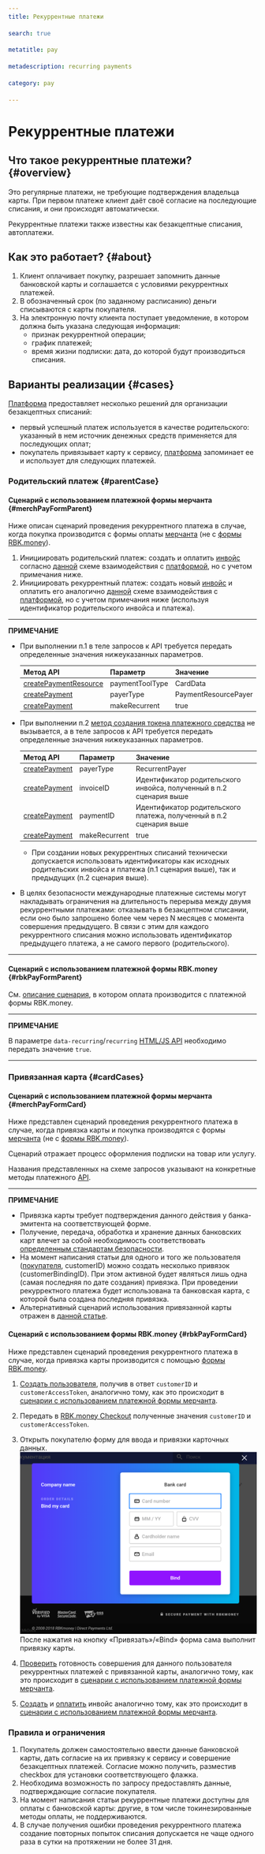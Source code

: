 ```yaml
---
title: Рекуррентные платежи 

search: true

metatitle: pay

metadescription: recurring payments

category: pay

---
```


# Рекуррентные платежи

## Что такое рекуррентные платежи? {#overview}

Это регулярные платежи, не требующие подтверждения владельца карты. При первом платеже клиент даёт своё согласие на последующие списания, и они происходят автоматически.

Рекуррентные платежи также известны как безакцептные списания, автоплатежи.

## Как это работает? {#about}

1. Клиент оплачивает покупку, разрешает запомнить данные банковской карты и соглашается с условиями рекуррентных платежей.
2. В обозначенный срок (по заданному расписанию) деньги списываются с карты покупателя.
3. На электронную почту клиента поступает уведомление, в котором должна быть указана следующая информация:
    * признак рекуррентной операции;
    * график платежей;
    * время жизни подписки: дата, до которой будут производиться списания.

## Варианты реализации {#cases}

[Платформа](https://developer.rbk.money/docs/payments/overview/) предоставляет несколько решений для организации безакцептных списаний:

* первый успешный платеж используется в качестве родительского: указанный в нем источник денежных средств применяется для последующих оплат;
* покупатель привязывает карту к сервису, [платформа](https://developer.rbk.money/docs/payments/overview/) запоминает ее и использует для следующих платежей.

### Родительский платеж {#parentCase}

#### Сценарий с использованием платежной формы мерчанта {#merchPayFormParent}

Ниже описан сценарий проведения рекуррентного платежа в случае, когда покупка производится с формы оплаты [мерчанта](https://developer.rbk.money/docs/payments/overview/#lk) (не с [формы RBK.money](https://developer.rbk.money/docs/payments/checkout)).

1. Инициировать родительский платеж: создать и оплатить [инвойс](https://developer.rbk.money/docs/payments/overview/#invoice) согласно [данной](https://developer.rbk.money/docs/payments/overview/#payScheme) схеме взаимодействия с [платформой](https://developer.rbk.money/docs/payments/overview/), но с учетом примечания ниже.
2. Инициировать рекуррентный платеж: cоздать новый [инвойс](https://developer.rbk.money/docs/payments/overview/#invoice) и оплатить его аналогично [данной](https://developer.rbk.money/docs/payments/overview/#payScheme) схеме взаимодействия с [платформой](https://developer.rbk.money/docs/payments/overview/), но с учетом примечания ниже (используя идентификатор родительского инвойса и платежа).

---
**ПРИМЕЧАНИЕ**

* При выполнении п.1 в теле запросов к API требуется передать определенные значения нижеуказанных параметров.

    | Метод API  | Параметр | Значение |
    | ------------- | ------------- | ------------- |
    | [createPaymentResource](https://developer.rbk.money/api/#operation/createPaymentResource)  | paymentToolType  | CardData  |
    | [createPayment](https://developer.rbk.money/api/#operation/createPayment)  | payerType  |  PaymentResourcePayer  |
    | [createPayment](https://developer.rbk.money/api/#operation/createPayment)  | makeRecurrent  |  true  |

* При выполнении п.2 [метод создания токена платежного средства](https://developer.rbk.money/api/#tag/Tokens) не вызывается, а в теле запросов к API требуется передать определенные значения нижеуказанных параметров.

    | Метод API  | Параметр | Значение |
    | ------------- | ------------- | ------------- |
    | [createPayment](https://developer.rbk.money/api/#operation/createPayment)  | payerType  |  RecurrentPayer  |
    | [createPayment](https://developer.rbk.money/api/#operation/createPayment)  | invoiceID  |  Идентификатор родительского инвойса, полученный в п.2 сценария выше  |
    | [createPayment](https://developer.rbk.money/api/#operation/createPayment)  | paymentID  |  Идентификатор родительского платежа, полученный в п.2 сценария выше  |
    | [createPayment](https://developer.rbk.money/api/#operation/createPayment)  | makeRecurrent  |  true  |

  * При создании новых рекуррентных списаний технически допускается использовать идентификаторы как исходных родительских инвойса и платежа (п.1 сценария выше), так и предыдущих (п.2 сценария выше).

* В целях безопасности международные платежные системы могут накладывать ограничения на длительность перерыва между двумя рекуррентными платежами: отказывать в безакцептном списании, если оно было запрошено более чем через N месяцев с момента совершения предыдущего. В связи с этим для каждого рекуррентного списания можно использовать идентификатор предыдущего платежа, а не самого первого (родительского).

---

#### Сценарий с использованием платежной формы RBK.money {#rbkPayFormParent}

См. [описание сценария](https://developer.rbk.money/docs/payments/overview/#pay), в котором оплата производится с платежной формы RBK.money.

---
**ПРИМЕЧАНИЕ**

В параметре `data-recurring`/`recurring` [HTML/JS API](../../checkout/#_1) необходимо передать значение `true`.

---

### Привязанная карта {#сardCases}

#### Сценарий с использованием платежной формы мерчанта {#merchPayFormCard}

Ниже представлен сценарий проведения рекуррентного платежа в случае, когда привязка карты и покупка производятся с формы [мерчанта](https://developer.rbk.money/docs/payments/overview/#lk) (не с [формы RBK.money](https://developer.rbk.money/docs/payments/checkout)).

Сценарий отражает процесс оформления подписки на товар или услугу.

Названия представленных на схеме запросов указывают на конкретные методы платежного [API](https://developer.rbk.money/api/).

<object data="../../recurring/img/CustomerPayer.svg"> </object>

---
**ПРИМЕЧАНИЕ**

* Привязка карты требует подтверждения данного действия у банка-эмитента на соответствующей форме.
* Получение, передача, обработка и хранение данных банковских карт влечет за собой необходимость соответствовать [определенным стандартам безопасности](https://ru.pcisecuritystandards.org/minisite/env2/).
* На момент написания статьи для одного и того же пользователя ([покупателя](https://developer.rbk.money/docs/payments/overview/#shop), customerID) можно создать несколько привязок (customerBindingID). При этом активной будет являться лишь одна (самая последняя по дате создания) привязка. При проведении рекурректного платежа будет использована та банковская карта, с которой была создана последняя привязка.
* Альтернативный сценарий использования привязанной карты отражен в [данной статье](../../examples/binding).

#### Сценарий с использованием формы RBK.money {#rbkPayFormCard}

Ниже представлен сценарий проведения рекуррентного платежа в случае, когда привязка карты производится с помощью [формы RBK.money](/docs/payments/checkout/#_3).

1. [Создать пользователя](https://developer.rbk.money/api/#operation/createCustomer), получив в ответ `customerID` и `customerAccessToken`, аналогично тому, как это происходит в [cценарии с использованием платежной формы мерчанта](#merchPayFormСard).

2. Передать в [RBK.money Checkout](/docs/payments/checkout/#_3) полученные значения `customerID` и `customerAccessToken`.

3. Открыть покупателю форму для ввода и привязки карточных данных‎.
![checkout_binding.png](img/checkout_binding.png)
После нажатия на кнопку «‎Привязать»‎/«‎Bind» форма сама выполнит привязку карты.

4. [Проверить](https://developer.rbk.money/api/#operation/getCustomerById) готовность совершения для данного пользователя рекуррентных платежей с привязанной карты, аналогично тому, как это происходит в [сценарии с использованием платежной формы мерчанта](#merchPayFormСard).
5. [Создать](https://developer.rbk.money/api/#operation/createInvoice) и [оплатить](https://developer.rbk.money/api/#operation/createPayment) инвойс аналогично тому, как это происходит в [сценарии с использованием платежной формы мерчанта](#merchPayFormСard).

### Правила и ограничения

1. Покупатель должен самостоятельно ввести данные банковской карты, дать согласие на их привязку к сервису и совершение безакцептных платежей. Согласие можно получить, разместив checkbox для установки соответствующего флажка.
2. Необходима возможность по запросу предоставлять данные, подтверждающие согласие покупателя.
3. На момент написания статьи рекуррентные платежи доступны для оплаты с банковской карты: другие, в том числе токинезированные методы оплаты, не поддерживаются.
4. В случае получения ошибки проведения рекуррентного платежа создание повторных попыток списания допускается не чаще одного раза в сутки на протяжении не более 31 дня.
